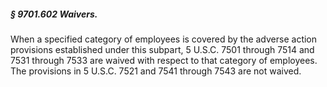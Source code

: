 ##### § 9701.602 Waivers. #####

When a specified category of employees is covered by the adverse action provisions established under this subpart, 5 U.S.C. 7501 through 7514 and 7531 through 7533 are waived with respect to that category of employees. The provisions in 5 U.S.C. 7521 and 7541 through 7543 are not waived.